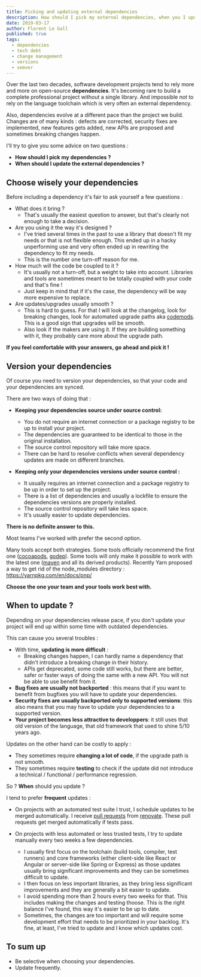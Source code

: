 ```yaml
---
title: Picking and updating external dependencies
description: How should I pick my external dependencies, when you I update those ?
date: 2019-03-17
author: Florent Le Gall
published: true
tags:
  - dependencies
  - tech debt
  - change management
  - versions
  - semver
---
```


Over the last two decades, software development projects tend to rely more and more on open-source **dependencies**. It's becoming rare to build a complete professional project without a single library. And impossible not to rely on the language toolchain which is very often an external dependency.

Also, dependencies evolve at a different pace than the project we build. Changes are of many kinds : defects are corrected, security fixes are implemented, new features gets added, new APIs are proposed and sometimes breaking changes happen.

I'll try to give you some advice on two questions :

- **How should I pick my dependencies ?**
- **When should I update the external dependencies ?**

## Choose wisely your dependencies

Before including a dependency it's fair to ask yourself a few questions :

- What does it bring ?
  - That's usually the easiest question to answer, but that's clearly not enough to take a decision.
- Are you using it the way it's designed ?
  - I've tried several times in the past to use a library that doesn't fit my needs or that is not flexible enough. This ended up in a hacky unperforming use and very often ended up in rewriting the dependency to fit my needs.
  - This is the number one turn-off reason for me.
- How much will the code be coupled to it ?
  - It's usually not a turn-off, but a weight to take into account. Libraries and tools are sometimes meant to be totally coupled with your code and that's fine !
  - Just keep in mind that if it's the case, the dependency will be way more expensive to replace.
- Are updates/upgrades usually smooth ?
  - This is hard to guess. For that I will look at the changelog, look for breaking changes, look for automated upgrade paths aka [codemods](https://github.com/facebook/codemod). This is a good sign that upgrades will be smooth.
  - Also look if the makers are using it. If they are building something with it, they probably care more about the upgrade path.

**If you feel comfortable with your answers, go ahead and pick it !**

## Version your dependencies

Of course you need to version your dependencies, so that your code and your dependencies are synced.

There are two ways of doing that :

- **Keeping your dependencies source under source control:**

  - You do not require an internet connection or a package registry to be up to install your project.
  - The dependencies are guaranteed to be identical to those in the original installation.
  - The source control repository will take more space.
  - There can be hard to resolve conflicts when several dependency updates are made on different branches.

- **Keeping only your dependencies versions under source control :**
  - It usually requires an internet connection and a package registry to be up in order to set up the project.
  - There is a list of dependencies and usually a lockfile to ensure the dependencies versions are properly installed.
  - The source control repository will take less space.
  - It's usually easier to update dependencies.

**There is no definite answer to this.**

Most teams I've worked with prefer the second option.

Many tools accept both strategies.
Some tools officially recommend the first one ([cocoapods](https://guides.cocoapods.org/using/using-cocoapods.html), [godep](https://github.com/tools/godep#how-to-use-godep-with-a-new-project)).
Some tools will only make it possible to work with the latest one ([maven](https://maven.apache.org/) and all its derived products).
Recently Yarn proposed a way to get rid of the node_modules directory : https://yarnpkg.com/en/docs/pnp/

**Choose the one your team and your tools work best with.**

## When to update ?

Depending on your dependencies release pace, if you don't update your project will end up within some time with outdated dependencies.

This can cause you several troubles :

- With time, **updating is more difficult** :
  - Breaking changes happen, I can hardly name a dependency that didn't introduce a breaking change in their history.
  - APIs get deprecated, some code still works, but there are better, safer or faster ways of doing the same with a new API. You will not be able to use benefit from it.
- **Bug fixes are usually not backported** : this means that if you want to benefit from bugfixes you will have to update your dependencies.
- **Security fixes are usually backported only to supported versions**: this also means that you may have to update your dependencies to a supported version.
- **Your project becomes less attractive to developpers**: it still uses that old version of the language, that old framework that used to shine 5/10 years ago.

Updates on the other hand can be costly to apply :

- They sometimes require **changing a lot of code**, if the upgrade path is not smooth.
- They sometimes require **testing** to check if the update did not introduce a technical / functional / performance regression.

So ? **When** should you update ?

I tend to prefer **frequent** updates :

- On projects with an automated test suite I trust, I schedule updates to be merged automatically. I receive [pull requests](https://github.com/flegall/florent-legall-dot-com/pull/9) from [renovate](https://renovatebot.com/). These pull requests get merged automatically if tests pass.
- On projects with less automated or less trusted tests, I try to update manually every two weeks a few dependencies.

  - I usually first focus on the toolchain (build tools, compiler, test runners) and core frameworks (either client-side like React or Angular or server-side like Spring or Express) as those updates usually bring significant improvements and they can be sometimes difficult to update.
  - I then focus on less important libraries, as they bring less significant improvements and they are generally a bit easier to update.
  - I avoid spending more than 2 hours every two weeks for that. This includes making the changes and testing thoose. This is the right balance I've found, this way it's easier to be up to date.
  - Sometimes, the changes are too important and will require some development effort that needs to be prioritized in your backlog. It's fine, at least, I've tried to update and I know which updates cost.

## To sum up

- Be selective when choosing your dependencies.
- Update frequently.
